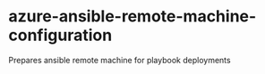 # azure-ansible-remote-machine-configuration
Prepares ansible remote machine for playbook deployments
